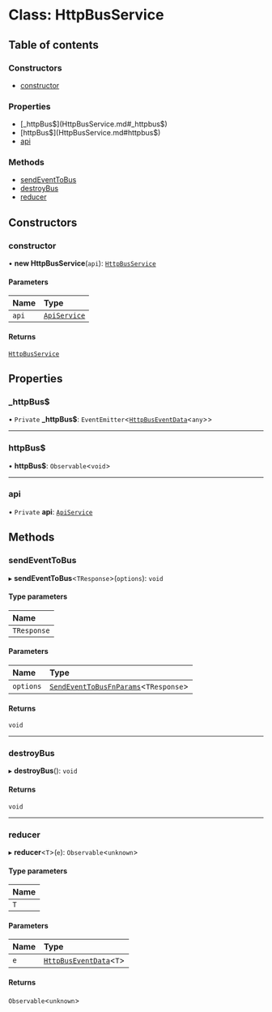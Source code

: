# Class: HttpBusService

## Table of contents

### Constructors

- [constructor](HttpBusService.md#constructor)

### Properties

- [\_httpBus$](HttpBusService.md#_httpbus$)
- [httpBus$](HttpBusService.md#httpbus$)
- [api](HttpBusService.md#api)

### Methods

- [sendEventToBus](HttpBusService.md#sendeventtobus)
- [destroyBus](HttpBusService.md#destroybus)
- [reducer](HttpBusService.md#reducer)

## Constructors

### constructor

• **new HttpBusService**(`api`): [`HttpBusService`](HttpBusService.md)

#### Parameters

| Name | Type |
| :------ | :------ |
| `api` | [`ApiService`](ApiService.md) |

#### Returns

[`HttpBusService`](HttpBusService.md)

## Properties

### \_httpBus$

• `Private` **\_httpBus$**: `EventEmitter`\<[`HttpBusEventData`](../README.md#httpbuseventdata)\<`any`\>\>

___

### httpBus$

• **httpBus$**: `Observable`\<`void`\>

___

### api

• `Private` **api**: [`ApiService`](ApiService.md)

## Methods

### sendEventToBus

▸ **sendEventToBus**\<`TResponse`\>(`options`): `void`

#### Type parameters

| Name |
| :------ |
| `TResponse` |

#### Parameters

| Name | Type |
| :------ | :------ |
| `options` | [`SendEventToBusFnParams`](../interfaces/SendEventToBusFnParams.md)\<`TResponse`\> |

#### Returns

`void`

___

### destroyBus

▸ **destroyBus**(): `void`

#### Returns

`void`

___

### reducer

▸ **reducer**\<`T`\>(`e`): `Observable`\<`unknown`\>

#### Type parameters

| Name |
| :------ |
| `T` |

#### Parameters

| Name | Type |
| :------ | :------ |
| `e` | [`HttpBusEventData`](../README.md#httpbuseventdata)\<`T`\> |

#### Returns

`Observable`\<`unknown`\>

